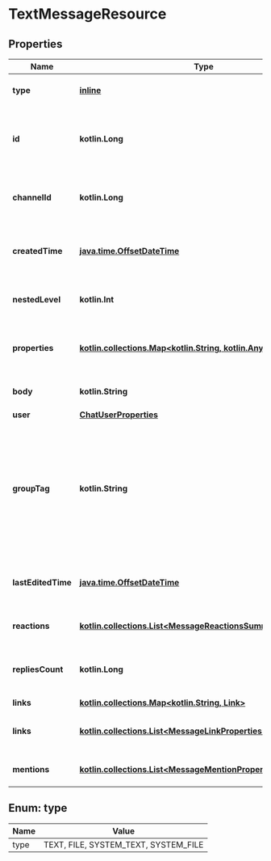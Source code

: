 
# TextMessageResource

## Properties
Name | Type | Description | Notes
------------ | ------------- | ------------- | -------------
**type** | [**inline**](#Type) | The type of this message | 
**id** | **kotlin.Long** | 64-bit integer identifier associated with this resource | 
**channelId** | **kotlin.Long** | The ID of the channel this message belongs to | 
**createdTime** | [**java.time.OffsetDateTime**](java.time.OffsetDateTime.md) | The time this message was created | 
**nestedLevel** | **kotlin.Int** | The nested thread level of this message | 
**properties** | [**kotlin.collections.Map&lt;kotlin.String, kotlin.Any&gt;**](kotlin.Any.md) | Custom data associated with this message | 
**body** | **kotlin.String** | The text body of this message | 
**user** | [**ChatUserProperties**](ChatUserProperties.md) |  | 
**groupTag** | **kotlin.String** | Optional string to associate this message with other messages. Can be used to group messages into a gallery |  [optional]
**lastEditedTime** | [**java.time.OffsetDateTime**](java.time.OffsetDateTime.md) | The time this message was last edited |  [optional]
**reactions** | [**kotlin.collections.List&lt;MessageReactionsSummaryProperties&gt;**](MessageReactionsSummaryProperties.md) | Reactions to this message |  [optional]
**repliesCount** | **kotlin.Long** | The number of replies to this message |  [optional]
**links** | [**kotlin.collections.Map&lt;kotlin.String, Link&gt;**](Link.md) |  |  [optional]
**links** | [**kotlin.collections.List&lt;MessageLinkProperties&gt;**](MessageLinkProperties.md) | Link previews in this message |  [optional]
**mentions** | [**kotlin.collections.List&lt;MessageMentionProperties&gt;**](MessageMentionProperties.md) | Mentions in this message |  [optional]


<a id="Type"></a>
## Enum: type
Name | Value
---- | -----
type | TEXT, FILE, SYSTEM_TEXT, SYSTEM_FILE



